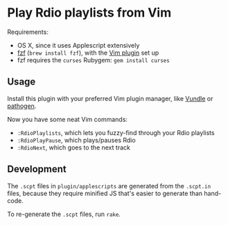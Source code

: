 # Play Rdio playlists from Vim

Requirements:

* OS X, since it uses Applescript extensively
* [fzf][fzf] (`brew install fzf`), with the [Vim plugin][fzf-vim] set up
* fzf requires the `curses` Rubygem: `gem install curses`

[fzf]: https://github.com/junegunn/fzf
[fzf-vim]: https://github.com/junegunn/fzf#install-as-vim-plugin

## Usage

Install this plugin with your preferred Vim plugin manager, like [Vundle] or
[pathogen].

Now you have some neat Vim commands:

* `:RdioPlaylists`, which lets you fuzzy-find through your Rdio playlists
* `:RdioPlayPause`, which plays/pauses Rdio
* `:RdioNext`, which goes to the next track

[Vundle]: https://github.com/gmarik/Vundle.vim
[pathogen]: https://github.com/tpope/vim-pathogen

## Development

The `.scpt` files in `plugin/applescripts` are generated from the `.scpt.in`
files, because they require minified JS that's easier to generate than
hand-code.

To re-generate the `.scpt` files, run `rake`.

